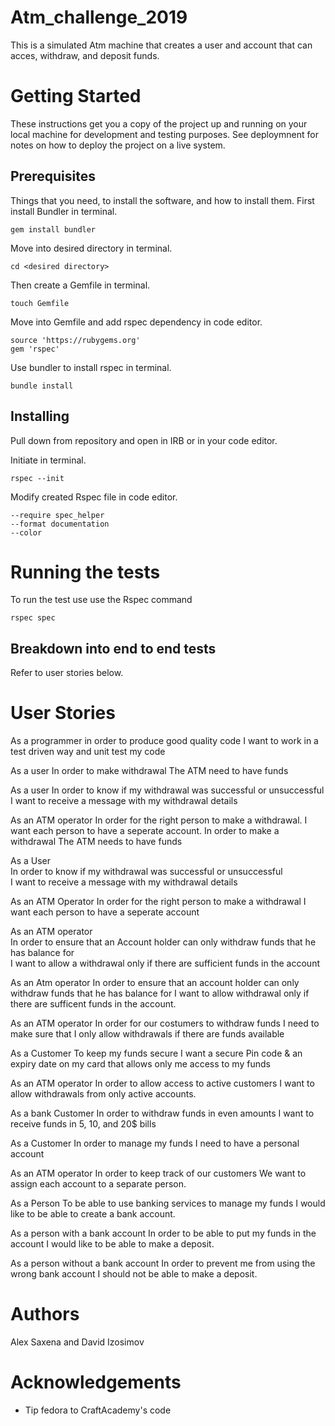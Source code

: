 # Atm_challenge_2019
This is a simulated Atm machine that creates a user and account that can acces, withdraw, and deposit funds.

# Getting Started
These instructions get you a copy of the project up and running on your local machine for development and testing purposes. See deploymnent for notes on how to deploy the project on a live system.

## Prerequisites

Things that you need, to install the software, and how to install them.
First install Bundler in terminal.

```
gem install bundler
```
Move into desired directory in terminal.
```
cd <desired directory>
```
Then create a Gemfile in terminal.
```
touch Gemfile
```
Move into Gemfile and add rspec dependency in code editor.
```
source 'https://rubygems.org'
gem 'rspec'
```
Use bundler to install rspec in terminal.
```
bundle install
```
       

## Installing

Pull down from repository and open in IRB or in your code editor.

Initiate in terminal.
```
rspec --init
```

Modify created Rspec file in code editor.
```
--require spec_helper
--format documentation
--color
```

# Running the tests

To run the test use use the Rspec command 
```
rspec spec
```
## Breakdown into end to end tests

Refer to user stories below.


# User Stories

As a programmer
in order to produce good quality code
I want to work in a test driven way and unit test my code

As a user
In order to make withdrawal
The ATM need to have funds

As a user
In order to know if my withdrawal was successful or unsuccessful
I want to receive a message with my withdrawal details

As an ATM operator
In order for the right person to make a withdrawal.
I want each person to have a seperate account.
In order to make a withdrawal
The ATM needs to have funds

As a User               
In order to know if my withdrawal was successful or unsuccessful           
I want to receive a message with my withdrawal details

As an ATM Operator
In order for the right person to make a withdrawal
I want each person to have a seperate account

As an ATM operator           
In order to ensure that an Account holder can only withdraw funds that he has balance for           
I want to allow a withdrawal only if there are sufficient funds in the account

As an Atm operator
In order to ensure that an account holder can only withdraw funds that he has balance for I want to allow withdrawal
only if there are sufficent funds in the account.

As an ATM operator
In order for our costumers to withdraw funds
I need to make sure that I only allow withdrawals if there are funds available

As a Customer
To keep my funds secure
I want a secure Pin code & an expiry date on my card that allows only me access to my funds

As an ATM operator
In order to allow access to active customers
I want to allow withdrawals from only active accounts.

As a bank Customer
In order to withdraw funds in even amounts
I want to receive funds in 5, 10, and 20$ bills

As a Customer
In order to manage my funds
I need to have a personal account

As an ATM operator
In order to keep track of our customers
We want to assign each account to a separate person.

As a Person
To be able to use banking services to manage my funds
I would like to be able to create a bank account.

As a person with a bank account
In order to be able to put my funds in the account
I would like to be able to make a deposit.

As a person without a bank account
In order to prevent me from using the wrong bank account
I should not be able to make a deposit.

# Authors
Alex Saxena and David Izosimov

# Acknowledgements
- Tip fedora to CraftAcademy's code
